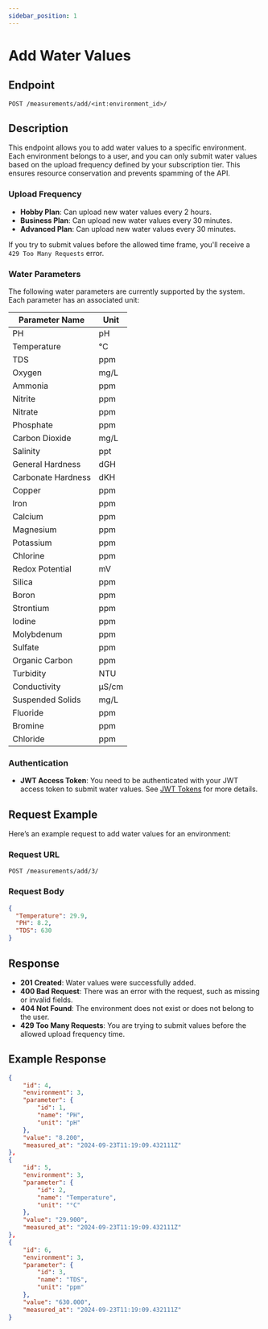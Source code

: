 ```yaml
---
sidebar_position: 1
---
```


# Add Water Values

## Endpoint

`POST /measurements/add/<int:environment_id>/`

## Description

This endpoint allows you to add water values to a specific environment. Each environment belongs to a user, and you can only submit water values based on the upload frequency defined by your subscription tier. This ensures resource conservation and prevents spamming of the API.

### Upload Frequency

- **Hobby Plan**: Can upload new water values every 2 hours.
- **Business Plan**: Can upload new water values every 30 minutes.
- **Advanced Plan**: Can upload new water values every 30 minutes.

If you try to submit values before the allowed time frame, you'll receive a `429 Too Many Requests` error.

### Water Parameters

The following water parameters are currently supported by the system. Each parameter has an associated unit:

| Parameter Name     | Unit  |
| ------------------ | ----- |
| PH                 | pH    |
| Temperature        | °C    |
| TDS                | ppm   |
| Oxygen             | mg/L  |
| Ammonia            | ppm   |
| Nitrite            | ppm   |
| Nitrate            | ppm   |
| Phosphate          | ppm   |
| Carbon Dioxide     | mg/L  |
| Salinity           | ppt   |
| General Hardness   | dGH   |
| Carbonate Hardness | dKH   |
| Copper             | ppm   |
| Iron               | ppm   |
| Calcium            | ppm   |
| Magnesium          | ppm   |
| Potassium          | ppm   |
| Chlorine           | ppm   |
| Redox Potential    | mV    |
| Silica             | ppm   |
| Boron              | ppm   |
| Strontium          | ppm   |
| Iodine             | ppm   |
| Molybdenum         | ppm   |
| Sulfate            | ppm   |
| Organic Carbon     | ppm   |
| Turbidity          | NTU   |
| Conductivity       | µS/cm |
| Suspended Solids   | mg/L  |
| Fluoride           | ppm   |
| Bromine            | ppm   |
| Chloride           | ppm   |

### Authentication

- **JWT Access Token**: You need to be authenticated with your JWT access token to submit water values. See [JWT Tokens](../user-management/jwt-tokens.md) for more details.

## Request Example

Here’s an example request to add water values for an environment:

### Request URL

```
POST /measurements/add/3/
```

### Request Body

```json
{
  "Temperature": 29.9,
  "PH": 8.2,
  "TDS": 630
}
```

## Response

- **201 Created**: Water values were successfully added.
- **400 Bad Request**: There was an error with the request, such as missing or invalid fields.
- **404 Not Found**: The environment does not exist or does not belong to the user.
- **429 Too Many Requests**: You are trying to submit values before the allowed upload frequency time.

## Example Response

```json
{
    "id": 4,
    "environment": 3,
    "parameter": {
        "id": 1,
        "name": "PH",
        "unit": "pH"
    },
    "value": "8.200",
    "measured_at": "2024-09-23T11:19:09.432111Z"
},
{
    "id": 5,
    "environment": 3,
    "parameter": {
        "id": 2,
        "name": "Temperature",
        "unit": "°C"
    },
    "value": "29.900",
    "measured_at": "2024-09-23T11:19:09.432111Z"
},
{
    "id": 6,
    "environment": 3,
    "parameter": {
        "id": 3,
        "name": "TDS",
        "unit": "ppm"
    },
    "value": "630.000",
    "measured_at": "2024-09-23T11:19:09.432111Z"
}
```
